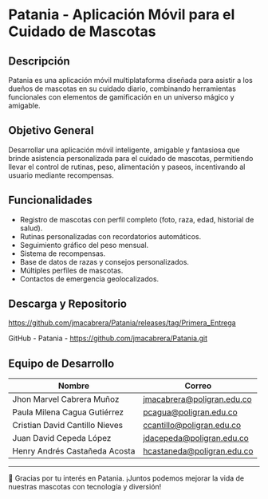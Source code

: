 # Patania - Aplicación Móvil para el Cuidado de Mascotas


## Descripción

Patania es una aplicación móvil multiplataforma diseñada para asistir a los dueños de mascotas en su cuidado diario, combinando herramientas funcionales con elementos de gamificación en un universo mágico y amigable.


## Objetivo General

Desarrollar una aplicación móvil inteligente, amigable y fantasiosa que brinde asistencia personalizada para el cuidado de mascotas, permitiendo llevar el control de rutinas, peso, alimentación y paseos, incentivando al usuario mediante recompensas.


## Funcionalidades

- Registro de mascotas con perfil completo (foto, raza, edad, historial de salud).
- Rutinas personalizadas con recordatorios automáticos.
- Seguimiento gráfico del peso mensual.
- Sistema de recompensas.
- Base de datos de razas y consejos personalizados.
- Múltiples perfiles de mascotas.
- Contactos de emergencia geolocalizados.


## Descarga y Repositorio

https://github.com/jmacabrera/Patania/releases/tag/Primera_Entrega

GitHub - Patania - https://github.com/jmacabrera/Patania.git

## Equipo de Desarrollo

| Nombre | Correo |
|--------|--------|
| Jhon Marvel Cabrera Muñoz | jmacabrera@poligran.edu.co |
| Paula Milena Cagua Gutiérrez | pcagua@poligran.edu.co |
| Cristian David Cantillo Nieves | ccantillo@poligran.edu.co |
| Juan David Cepeda López | jdacepeda@poligran.edu.co |
| Henry Andrés Castañeda Acosta | hcastaneda@poligran.edu.co |

---

🧡 Gracias por tu interés en Patania. ¡Juntos podemos mejorar la vida de nuestras mascotas con tecnología y diversión!